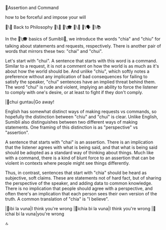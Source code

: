 📛Assertion
and Command

how to be forceful
and impose your will

🔗\🧠 Back to Philosophy
🔗\🚀
🔗\🎓
🔗\🌳
🔗\🗣️
🔗\📚

In the 🔗\🎓 basics of Sumibli💬, we introduce the words "chia" and "chiu" for talking about statements and requests, respectively. There is another pair of words that mirrors these two: "chai" and "chui".

Let's start with "chui". A sentence that starts with this word is a command. Similar to a request, it is not a comment on how the world is as much as it's about how the world should be. And unlike "chiu", which softly notes a preference without any implication of bad consequences for failing to satisfy the speaker, "chui" sentences have an implied threat behind them. The word "chui" is rude and violent, implying an ability to force the listener to comply with one's desire, or at least to fight if they don't comply.

|🎏chui guntau|Go away!

English has somewhat distinct ways of making requests vs commands, so hopefully the distinction between "chiu" and "chui" is clear. Unlike English, Sumibli also distinguishes between two different ways of making statements. One framing of this distinction is as "perspective" vs "assertion".

A sentence that starts with "chai" is an assertion. There is an implication that the listener agrees with what is being said, and that what is being said should be adopted as a standard way of thinking about things. Much like with a command, there is a kind of blunt force to an assertion that can be violent in contexts where people might see things differently.

Thus, in contrast, sentences that start with "chia" should be heard as subjective, soft claims. These are statements not of hard fact, but of sharing the perspective of the speaker, and adding data to common knowledge. There is no implication that people should agree with a perspective, and often there's an implication that each person sees their own version of the truth. A common translation of "chia" is "I believe".

|🎏ibi la vuna|I think you're wrong
|🎏ichia bi la vuna|I think you're wrong
|🎏ichai bi la vuna|you're wrong

🔝

